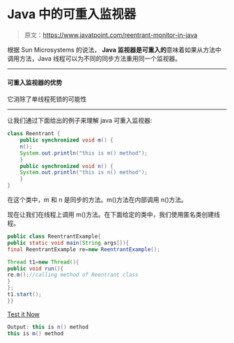 # Java 中的可重入监视器

> 原文：<https://www.javatpoint.com/reentrant-monitor-in-java>

根据 Sun Microsystems 的说法， **Java 监视器是可重入的**意味着如果从方法中调用方法，Java 线程可以为不同的同步方法重用同一个监视器。

* * *

#### 可重入监视器的优势

它消除了单线程死锁的可能性

* * *

让我们通过下面给出的例子来理解 java 可重入监视器:

```java
class Reentrant {
    public synchronized void m() {
	n();
	System.out.println("this is m() method");
    }
    public synchronized void n() {
	System.out.println("this is n() method");
    }
}

```

在这个类中，m 和 n 是同步的方法。m()方法在内部调用 n()方法。

现在让我们在线程上调用 m()方法。在下面给定的类中，我们使用匿名类创建线程。

```java
public class ReentrantExample{
public static void main(String args[]){
final ReentrantExample re=new ReentrantExample();

Thread t1=new Thread(){
public void run(){
re.m();//calling method of Reentrant class
}
};
t1.start();
}}

```

[Test it Now](https://www.javatpoint.com/opr/test.jsp?filename=ReentrantExample)

```java
Output: this is n() method
this is m() method

```
